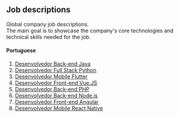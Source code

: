 ## Job descriptions

Global company job descriptions.<br>
The main goal is to showcase the company's core technologies and technical skills needed for the job.

#### Portuguese

1. [Desenvolvedor Back-end Java](developer-backend-java.md)
2. [Desenvolvedor Full Stack Python](developer-fullstack-python.md)
3. [Desenvolvedor Mobile Flutter](developer-flutter.md)
4. [Desenvolvedor Front-end Vue.JS](developer-front-end-vuejs.md)
5. [Desenvolvedor Back-end PHP](developer-backend-php.md)
6. [Desenvolvedor Back-end Node.js](developer-backend-nodejs.md)
7. [Desenvolvedor Front-end Angular](developer-angular.md)
8. [Desenvolvedor Mobile React Native](developer-react-native.md)